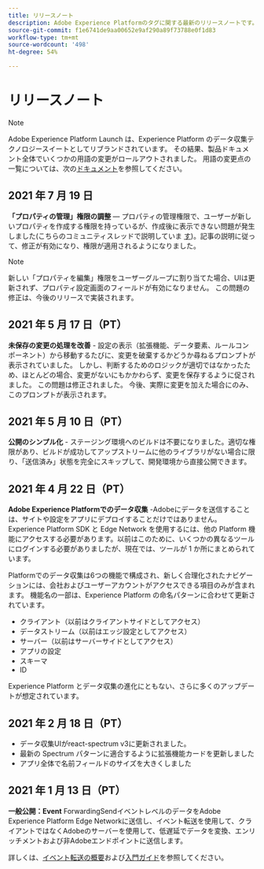 ```yaml
---
title: リリースノート
description: Adobe Experience Platformのタグに関する最新のリリースノートです。
source-git-commit: f1e6741de9aa00652e9af290a89f73788e0f1d83
workflow-type: tm+mt
source-wordcount: '498'
ht-degree: 54%

---
```


# リリースノート

>[!NOTE]
>
>Adobe Experience Platform Launch は、Experience Platform のデータ収集テクノロジースイートとしてリブランドされています。 その結果、製品ドキュメント全体でいくつかの用語の変更がロールアウトされました。 用語の変更点の一覧については、次の[ドキュメント](../term-updates.md)を参照してください。

## 2021 年 7 月 19 日

**「プロパティの管理」権限の調整**  — プロパティの管理権限で、ユーザーが新しいプロパティを作成する権限を持っているが、作成後に表示できない問題が発生しました(こちらのコミュニティスレッドで説明していま [す](https://experienceleaguecommunities.adobe.com/t5/adobe-experience-platform-launch/technical-advisory-adjustments-to-the-manage-properties/ba-p/399176))。記事の説明に従って、修正が有効になり、権限が適用されるようになりました。

>[!NOTE]
>
>新しい「プロパティを編集」権限をユーザーグループに割り当てた場合、UIは更新されず、プロパティ設定画面のフィールドが有効になりません。 この問題の修正は、今後のリリースで実装されます。

## 2021 年 5 月 17 日（PT）

**未保存の変更の処理を改善** - 設定の表示（拡張機能、データ要素、ルールコンポーネント）から移動するたびに、変更を破棄するかどうか尋ねるプロンプトが表示されていました。 しかし、判断するためのロジックが適切ではなかったため、ほとんどの場合、変更がないにもかかわらず、変更を保存するように促されました。  この問題は修正されました。  今後、実際に変更を加えた場合にのみ、このプロンプトが表示されます。

## 2021 年 5 月 10 日（PT）

**公開のシンプル化** - ステージング環境へのビルドは不要になりました。適切な権限があり、ビルドが成功してアップストリームに他のライブラリがない場合に限り、「送信済み」状態を完全にスキップして、開発環境から直接公開できます。

## 2021 年 4 月 22 日（PT）

**Adobe Experience Platformでのデータ収集**  -Adobeにデータを送信することは、サイトや設定をアプリにデプロイすることだけではありません。Experience Platform SDK と Edge Network を使用するには、他の Platform 機能にアクセスする必要があります。以前はこのために、いくつかの異なるツールにログインする必要がありましたが、現在では、ツールが 1 か所にまとめられています。

Platformでのデータ収集は6つの機能で構成され、新しく合理化されたナビゲーションには、会社およびユーザーアカウントがアクセスできる項目のみが含まれます。  機能名の一部は、Experience Platform の命名パターンに合わせて更新されています。

* クライアント（以前はクライアントサイドとしてアクセス）
* データストリーム（以前はエッジ設定としてアクセス）
* サーバー（以前はサーバーサイドとしてアクセス）
* アプリの設定
* スキーマ
* ID

Experience Platform とデータ収集の進化にともない、さらに多くのアップデートが想定されています。

## 2021 年 2 月 18 日（PT）

* データ収集UIがreact-spectrum v3に更新されました。
* 最新の Spectrum パターンに適合するように拡張機能カードを更新しました
* アプリ全体で名前フィールドのサイズを大きくしました

## 2021 年 1 月 13 日（PT）

**一般公開：Event** ForwardingSendイベントレベルのデータをAdobe Experience Platform Edge Networkに送信し、イベント転送を使用して、クライアントではなくAdobeのサーバーを使用して、低遅延でデータを変換、エンリッチメントおよび非Adobeエンドポイントに送信します。

詳しくは、[イベント転送の概要](../ui/event-forwarding/overview.md)および[入門ガイド](../ui/event-forwarding/getting-started.md)を参照してください。
